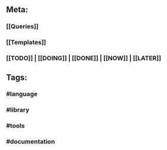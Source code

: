 ## **Meta:**
### [[Queries]]
### [[Templates]]
### [[TODO]] | [[DOING]] | [[DONE]] | [[NOW]] | [[LATER]]
## **Tags:**
### #language
### #library
### #tools
### #documentation
